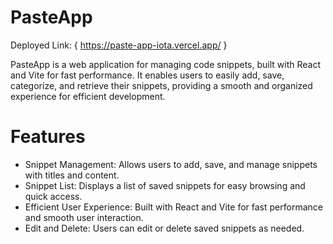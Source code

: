 # PasteApp
Deployed Link: { https://paste-app-iota.vercel.app/ }


PasteApp is a web application for managing code snippets, built with React and Vite for fast performance. It enables users to easily add, save, categorize, and retrieve their snippets, providing a smooth and organized experience for efficient development.


# Features
- Snippet Management: Allows users to add, save, and manage snippets with titles and content.
- Snippet List: Displays a list of saved snippets for easy browsing and quick access.
- Efficient User Experience: Built with React and Vite for fast performance and smooth user interaction.
- Edit and Delete: Users can edit or delete saved snippets as needed.
 
 
